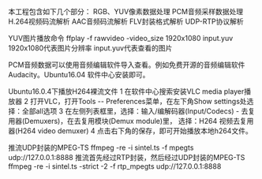 本工程包含如下几个部分：
  RGB、YUV像素数据处理
  PCM音频采样数据处理
  H.264视频码流解析
  AAC音频码流解析
  FLV封装格式解析
  UDP-RTP协议解析

YUV图片播放命令
  ffplay -f rawvideo -video_size 1920x1080 input.yuv
  1920x1080代表图片分辨率   input.yuv代表查看的图片

PCM音频数据可以使用音频编辑软件导入查看。例如免费开源的音频编辑软件Audacity。Ubuntu16.04 软件中心安装即可。

Ubuntu16.0.4下播放H264裸流文件
  1 在软件中心搜索安装VLC media player播放器
  2 打开VLC，打开Tools -- Preferences菜单，在左下角Show settings处选择：全部all选项
  3 在左侧列表框里，选择：输入/编解码器(Input/Codecs) - 去复用器(Demuxers)，在去复用模块(Demux module)里，
     选择：H264 视频去复用器(H264 video demuxer)
  4 点击右下角的保存，即可开始播放本地h264文件。


推流UDP封装的MPEG-TS
   ffmpeg -re -i sintel.ts -f mpegts udp://127.0.0.1:8888
推流首先经过RTP封装，然后经过UDP封装的MPEG-TS
   ffmpeg -re -i sintel.ts -strict -2 -f rtp_mpegts udp://127.0.0.1:8888

